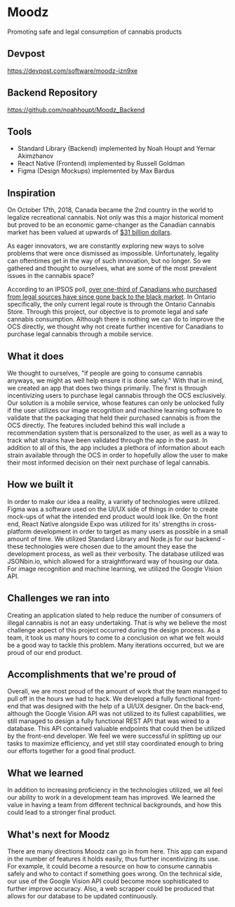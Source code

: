 # Moodz
Promoting safe and legal consumption of cannabis products

## Devpost
https://devpost.com/software/moodz-jzn9xe

## Backend Repository
https://github.com/noahhoupt/Moodz_Backend

## Tools
- Standard Library (Backend) implemented by Noah Houpt and Yernar Akimzhanov
- React Native (Frontend) implemented by Russell Goldman
- Figma (Design Mockups) implemented by Max Bardus

## Inspiration
On October 17th, 2018, Canada became the 2nd country in the world to legalize recreational cannabis. Not only was this a major historical moment but proved to be an economic game-changer as the Canadian cannabis market has been valued at upwards of [$31 billion dollars](https://business.financialpost.com/cannabis/spain-colombia-next-frontier-for-canadas-deal-hungry-pot-firms). 

As eager innovators, we are constantly exploring new ways to solve problems that were once dismissed as impossible. Unfortunately, legality can oftentimes get in the way of such innovation, but no longer. So we gathered and thought to ourselves, what are some of the most prevalent issues in the cannabis space?

According to an IPSOS poll, [over one-third of Canadians who purchased from legal sources have since gone back to the black market](https://globalnews.ca/news/4669761/legal-marijuana-black-market/). In Ontario specifically, the only current legal route is through the Ontario Cannabis Store. Through this project, our objective is to promote legal and safe cannabis consumption. Although there is nothing we can do to improve the OCS directly, we thought why not create further incentive for Canadians to purchase legal cannabis through a mobile service.

## What it does
We thought to ourselves, "if people are going to consume cannabis anyways, we might as well help ensure it is done safely." With that in mind, we created an app that does two things primarily. The first is through incentivizing users to purchase legal cannabis through the OCS exclusively. Our solution is a mobile service, whose features can only be unlocked fully if the user utilizes our image recognition and machine learning software to validate that the packaging that held their purchased cannabis is from the OCS directly. The features included behind this wall include a recommendation system that is personalized to the user, as well as a way to track what strains have been validated through the app in the past. In addition to all of this, the app includes a plethora of information about each strain available through the OCS in order to hopefully allow the user to make their most informed decision on their next purchase of legal cannabis. 

## How we built it
In order to make our idea a reality, a variety of technologies were utilized. Figma was a software used on the UI/UX side of things in order to create mock-ups of what the intended end product would look like. On the front end, React Native alongside Expo was utilized for its' strengths in cross-platform development in order to target as many users as possible in a small amount of time. We utilized Standard Library and Node.js for our backend - these technologies were chosen due to the amount they ease the development process, as well as their verbosity. The database utilized was JSONbin.io, which allowed for a straightforward way of housing our data. For image recognition and machine learning, we utilized the Google Vision API. 

## Challenges we ran into
Creating an application slated to help reduce the number of consumers of illegal cannabis is not an easy undertaking. That is why we believe the most challenge aspect of this project occurred during the design process. As a team, it took us many hours to come to a conclusion on what we felt would be a good way to tackle this problem. Many iterations occurred, but we are proud of our end product.

## Accomplishments that we're proud of
Overall, we are most proud of the amount of work that the team managed to pull off in the hours we had to hack. We developed a fully functional front-end that was designed with the help of a UI/UX designer. On the back-end, although the Google Vision API was not utilized to its fullest capabilities, we still managed to design a fully functional REST API that was wired to a database. This API contained valuable endpoints that could then be utilized by the front-end developer. We feel we were successful in splitting up our tasks to maximize efficiency, and yet still stay coordinated enough to bring our efforts together for a good final product.

## What we learned
In addition to increasing proficiency in the technologies utilized, we all feel our ability to work in a development team has improved. We learned the value in having a team from different technical backgrounds, and how this could lead to a stronger final product. 

## What's next for Moodz
There are many directions Moodz can go in from here. This app can expand in the number of features it holds easily, thus further incentivizing its use. For example, it could become a resource on how to consume cannabis safely and who to contact if something goes wrong. On the technical side, our use of the Google Vision API could become more sophisticated to further improve accuracy. Also, a web scrapper could be produced that allows for our database to be updated continuously. 
